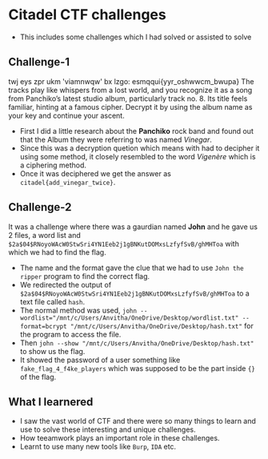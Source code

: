 # Citadel CTF challenges
- This includes some challenges which I had solved or assisted to solve

## Challenge-1
twj eys zpr ukm 'viamnwqw' bx lzgo: esmqqui{yyr_oshwwcm_bwupa} 
The tracks play like whispers from a lost world, and you recognize it as a song from Panchiko’s latest studio album, particularly track no. 8. 
Its title feels familiar, hinting at a famous cipher. Decrypt it by using the album name as your key and continue your ascent.

- First I did a little research about the **Panchiko** rock band and found out that the Album they were referring to was named *Vinegar*.
- Since this was a decryption quetion which means with had to decipher it using some method, it closely resembled to the word *Vigenère* which is a ciphering method.
- Once it was deciphered we get the answer as `citadel{add_vinegar_twice}`.

## Challenge-2
It was a challenge where there was a gaurdian named **John** and he gave us 2 files, a word list and `$2a$04$RNoyoWAcW0StwSri4YN1Eeb2j1gBNKutDOMxsLzfyfSvB/ghMHToa` with which we had to find the flag.

- The name and the format gave the clue that we had to use `John the ripper` program to find the correct flag.
- We redirected the output of  `$2a$04$RNoyoWAcW0StwSri4YN1Eeb2j1gBNKutDOMxsLzfyfSvB/ghMHToa` to a text file called `hash`.
- The normal method was used, `john --wordlist="/mnt/c/Users/Anvitha/OneDrive/Desktop/wordlist.txt" --format=bcrypt "/mnt/c/Users/Anvitha/OneDrive/Desktop/hash.txt"` for the program to access the file.
- Then `john --show "/mnt/c/Users/Anvitha/OneDrive/Desktop/hash.txt"` to show us the flag.
- It showed the password of a user something like `fake_flag_4_f4ke_players` which was supposed to be the part inside `{}` of the flag.

## What I learnered
- I saw the vast world of CTF and there were so many things to learn and use to solve these interesting and unique challenges.
- How teeamwork plays an important role in these challenges.
- Learnt to use many new tools like `Burp`, `IDA` etc.
